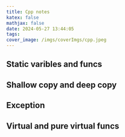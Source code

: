 ```yaml
---
title: Cpp notes
katex: false
mathjax: false
date: 2024-05-27 13:44:05
tags:
cover_image: /imgs/coverImgs/cpp.jpeg
---
```


## Static varibles and funcs

## Shallow copy and deep copy

## Exception

## Virtual and pure virtual funcs
